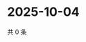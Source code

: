 # 2025-10-04

共 0 条

<!-- BEGIN ZHIHUQUESTIONS -->
<!-- 最后更新时间 Sat Oct 04 2025 21:15:33 GMT+0800 (China Standard Time) -->

<!-- END ZHIHUQUESTIONS -->
